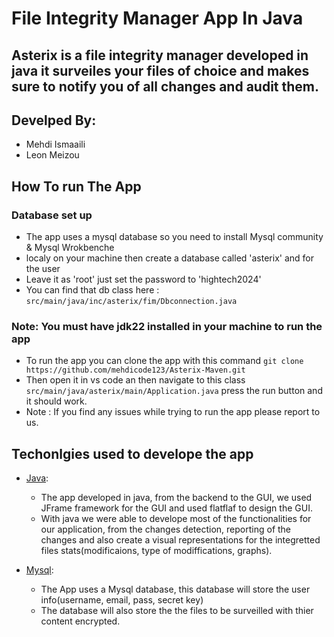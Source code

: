 # File Integrity Manager App In Java

## Asterix is a file integrity manager developed in java it surveiles your files of choice and makes sure to notify you of all changes and audit them.

## Develped By: 
  - Mehdi Ismaaili
  - Leon Meizou

## How To run The App
### Database set up
  * The app uses a mysql database so you need to install Mysql community & Mysql Wrokbenche 
  * localy on your machine then create a database called 'asterix' and for the user
  * Leave it as 'root' just set the password to 'hightech2024'
  * You can find that db class here : ```src/main/java/inc/asterix/fim/Dbconnection.java```

### Note: You must have jdk22 installed in your machine to run the app
  * To run the app you can clone the app with this command ```git clone https://github.com/mehdicode123/Asterix-Maven.git```
  * Then open it in vs code an then navigate to this class ```src/main/java/asterix/main/Application.java``` press the run button and it should work.
  * Note : If you find any issues while trying to run the app please report to us.

## Techonlgies used to develope the app
- [Java](https://www.java.com/en/):
  * The app developed in java, from the backend to the GUI, we used JFrame framework for the GUI
    and used flatflaf to design the GUI.
  * With java we were able to develope most of the functionalities for our application, from
    the changes detection, reporting of the changes and also create a visual representations for
    the integretted files stats(modificaions, type of modiffications, graphs).
     
- [Mysql](https://www.mysql.com/en/):
  * The App uses a Mysql database, this database will store the user info(username, email, pass, secret key)
  * The database will also store the the files to be surveilled with thier content encrypted.       
  

